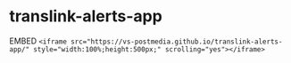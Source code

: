 # translink-alerts-app

EMBED
`<iframe src="https://vs-postmedia.github.io/translink-alerts-app/" style="width:100%;height:500px;" scrolling="yes"></iframe>`